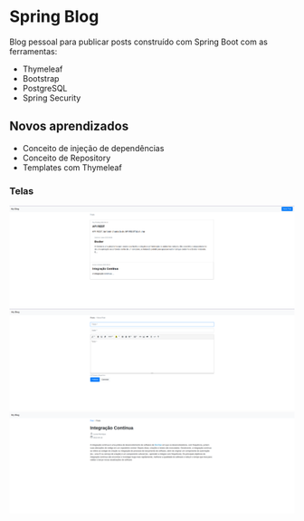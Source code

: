 # Spring Blog

Blog pessoal para publicar posts construído com Spring Boot com as ferramentas:

- Thymeleaf
- Bootstrap
- PostgreSQL
- Spring Security

## Novos aprendizados
- Conceito de injeção de dependências
- Conceito de Repository
- Templates com Thymeleaf

### Telas
<p align="center">
    <img src="./screens/img1.png">
    <img src="./screens/img2.png">
    <img src="./screens/img3.png">
</p>